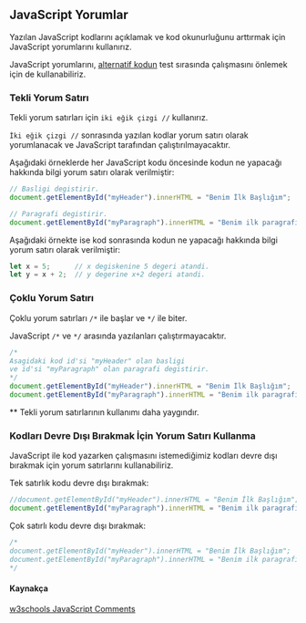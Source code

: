 ## JavaScript Yorumlar
Yazılan JavaScript kodlarını açıklamak ve kod okunurluğunu arttırmak için JavaScript yorumlarını kullanırız.

JavaScript yorumlarını, [alternatif kodun](## "Geliştirme esnasında kodun bir kısmını değiştirmeden önce yeni versiyonu da yazılabilir, böylece sonradan iki versiyon arasında seçim yapılabilir.") test sırasında çalışmasını önlemek için de kullanabiliriz.

### Tekli Yorum Satırı
Tekli yorum satırları için `iki eğik çizgi //` kullanırız.

`İki eğik çizgi //` sonrasında yazılan kodlar yorum satırı olarak yorumlanacak ve JavaScript tarafından çalıştırılmayacaktır.

Aşağıdaki örneklerde her JavaScript kodu öncesinde kodun ne yapacağı hakkında bilgi yorum satırı olarak verilmiştir:

```javascript
// Basligi degistirir.
document.getElementById("myHeader").innerHTML = "Benim İlk Başlığım";

// Paragrafi degistirir.
document.getElementById("myParagraph").innerHTML = "Benim ilk paragrafım.";
```

Aşağıdaki örnekte ise kod sonrasında kodun ne yapacağı hakkında bilgi yorum satırı olarak verilmiştir:

```javascript
let x = 5;      // x degiskenine 5 degeri atandi.
let y = x + 2;  // y degerine x+2 degeri atandi.
```

### Çoklu Yorum Satırı
Çoklu yorum satırları `/*` ile başlar ve `*/` ile biter.

JavaScript `/*` ve `*/` arasında yazılanları çalıştırmayacaktır.

```javascript
/*
Asagidaki kod id'si "myHeader" olan basligi
ve id'si "myParagraph" olan paragrafi degistirir.
*/
document.getElementById("myHeader").innerHTML = "Benim İlk Başlığım";
document.getElementById("myParagraph").innerHTML = "Benim ilk paragrafım.";
```

** Tekli yorum satırlarının kullanımı daha yaygındır.

### Kodları Devre Dışı Bırakmak İçin Yorum Satırı Kullanma
JavaScript ile kod yazarken çalışmasını istemediğimiz kodları devre dışı bırakmak için yorum satırlarını kullanabiliriz.

Tek satırlık kodu devre dışı bırakmak:

```javascript
//document.getElementById("myHeader").innerHTML = "Benim İlk Başlığım";
document.getElementById("myParagraph").innerHTML = "Benim ilk paragrafım.";
```

Çok satırlı kodu devre dışı bırakmak:

```javascript
/*
document.getElementById("myHeader").innerHTML = "Benim İlk Başlığım";
document.getElementById("myParagraph").innerHTML = "Benim ilk paragrafım.";
*/
```

#### Kaynakça

[w3schools JavaScript Comments](https://www.w3schools.com/js/js_comments.asp)